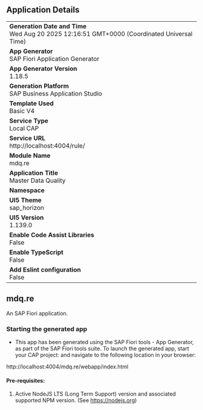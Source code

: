 ## Application Details
|               |
| ------------- |
|**Generation Date and Time**<br>Wed Aug 20 2025 12:16:51 GMT+0000 (Coordinated Universal Time)|
|**App Generator**<br>SAP Fiori Application Generator|
|**App Generator Version**<br>1.18.5|
|**Generation Platform**<br>SAP Business Application Studio|
|**Template Used**<br>Basic V4|
|**Service Type**<br>Local CAP|
|**Service URL**<br>http://localhost:4004/rule/|
|**Module Name**<br>mdq.re|
|**Application Title**<br>Master Data Quality|
|**Namespace**<br>|
|**UI5 Theme**<br>sap_horizon|
|**UI5 Version**<br>1.139.0|
|**Enable Code Assist Libraries**<br>False|
|**Enable TypeScript**<br>False|
|**Add Eslint configuration**<br>False|

## mdq.re

An SAP Fiori application.

### Starting the generated app

-   This app has been generated using the SAP Fiori tools - App Generator, as part of the SAP Fiori tools suite.  To launch the generated app, start your CAP project:  and navigate to the following location in your browser:

http://localhost:4004/mdq.re/webapp/index.html

#### Pre-requisites:

1. Active NodeJS LTS (Long Term Support) version and associated supported NPM version.  (See https://nodejs.org)


